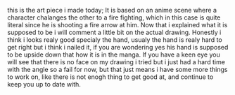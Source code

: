 this is the art piece i made today;
It is based on an anime scene where a character chalanges the other to a fire
fighting, which in this case is quite literal since he is shooting a fire arrow
at him. Now that i explained what it is supposed to be i will comment a little
bit on the actual drawing. Honestly i think i looks realy good specialy the
hand, usualy the hand is realy hard to get right but i think i nailed it, if
you are wondering yes his hand is supposed to be upside down that how it is in
the manga. If you have a keen eye you will see that there is no face on my
drawing i tried but i just had a hard time with the angle so a fail for now, but
that just means i have some more things to work on, like there is not enogh
thing to get good at, and continue to keep you up to date with.

